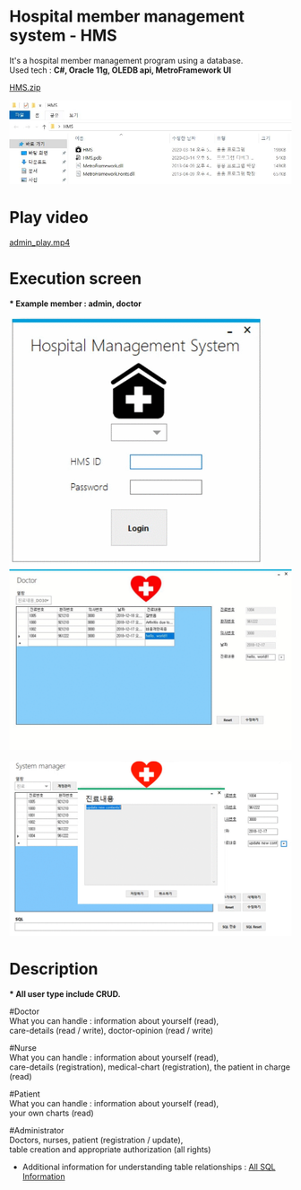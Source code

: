 # Hospital member management system - HMS
It's a hospital member management program using a database. <br>
Used tech : <b>C#, Oracle 11g, OLEDB api, MetroFramework UI</b> <br>

[HMS.zip](HMS.zip) <br>
<div><img src="images/HMS File Info.JPG"></div>
 
# Play video
[admin_play.mp4](admin_play.mp4) <br>

# Execution screen
<b>* Example member : admin, doctor</b> <br><br>
![alt-tag](images/login_loading.gif)
![alt-tag](images/doctor_gif3.gif) <br><br>
![alt-tag](images/admin_play_part.gif)

# Description
<b>* All user type include CRUD.</b><br>

#Doctor <br>
What you can handle : information about yourself (read), <br>
care-details (read / write), doctor-opinion (read / write) <br>

#Nurse <br>
What you can handle : information about yourself (read), <br>
care-details (registration), medical-chart (registration), the patient in charge (read) <br>

#Patient <br>
What you can handle : information about yourself (read), <br>
your own charts (read) <br>

#Administrator <br>
Doctors, nurses, patient (registration / update), <br>
table creation and appropriate authorization (all rights) <br>

* Additional information for understanding table relationships : 
[All SQL Information](https://github.com/JAlthea/Hospital-member-management-system/blob/master/HMS%20Project/important%20files/all%20SQL%20info.txt)
